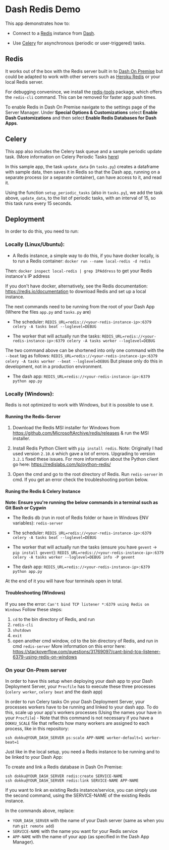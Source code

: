 # Dash Redis Demo

This app demonstrates how to:

* Connect to a [Redis](https://redis.io) instance
from [Dash](https://plot.ly/dash).

* Use [Celery](http://docs.celeryproject.org/en/latest/getting-started/introduction.html) for asynchronous (periodic or user-triggered) tasks.

## Redis

It works out of the box with the Redis server built in to
[Dash On Premise](https://plot.ly/products/on-premise/) but could be adapted
to work with other servers such as
[Heroku Redis](https://elements.heroku.com/addons/heroku-redis) or your
local Redis server.

For debugging convenince, we install the
[redis-tools](https://packages.ubuntu.com/trusty/database/redis-tools)
package, which offers the `redis-cli` command. This can be removed
for faster app push times.

To enable Redis in Dash On Premise navigate to the settings page of the Server Manager. Under **Special Options & Customizations** select **Enable Dash Customizations** and then select **Enable Redis Databases for Dash Apps**.

## Celery

This app also includes the Celery task queue and a sample periodic update task. (More information on Celery Periodic Tasks [here](http://docs.celeryproject.org/en/latest/userguide/periodic-tasks.html))

In this sample app, the task `update_data` (in `tasks.py`) creates a dataframe with sample data, then saves it in Redis so that the Dash app, running on a separate process (or a separate container), can have access to it, and read it.

Using the function `setup_periodic_tasks` (also in `tasks.py`), we add the task above, `update_data`, to the list of periodic tasks, with an interval of 15, so this task runs every 15 seconds.

## Deployment

In order to do this, you need to run:

### Locally (Linux/Ubuntu):

* A Redis instance, a simple way to do this, if you have docker locally, is to run a Redis container:
`docker run --name local-redis -d redis`

Then:
`docker inspect local-redis | grep IPAddress` to get your Redis instance's IP address

If you don't have docker, alternatively, see the Redis documentation: https://redis.io/documentation to download Redis and set up a local instance.

The next commands need to be running from the root of your Dash App (Where the files `app.py` and `tasks.py` are)

* The scheduler:
`REDIS_URL=redis://<your-redis-instance-ip>:6379 celery -A tasks beat --loglevel=DEBUG`

* The worker that will actually run the tasks:
`REDIS_URL=redis://<your-redis-instance-ip>:6379 celery -A tasks worker --loglevel=DEBUG`

The two command above can be shortened into only one command with the `--beat` tag as follows:
`REDIS_URL=redis://<your-redis-instance-ip>:6379 celery -A tasks worker --beat --loglevel=DEBUG`
But please only do this in development, not in a production environment.

* The dash app:
`REDIS_URL=redis://<your-redis-instance-ip>:6379 python app.py`

### Locally (Windows):
Redis is not optimized to work with Windows, but it is possible to use it. 

#### Running the Redis-Server
1. Download the Redis MSI installer for Windows from https://github.com/MicrosoftArchive/redis/releases & run the MSI installer.

2. Install Redis Python Client with `pip install redis`. 
Note: Originally I had used version `2.10.6` which gave a lot of errors. Upgrading to version `3.2.1` fixed these issues. For more information about the Python client go here: https://redislabs.com/lp/python-redis/

3. Open the cmd and go to the root directory of Redis. Run `redis-server` in cmd. If you get an error check the troubleshooting portion below.  

#### Runing the Redis & Celery Instance
**Note: Ensure you're running the below commands in a terminal such as Git Bash or Cygwin**
* The Redis db (run in root of Redis folder or have in Windows ENV variables):
`redis-server`

* The scheduler:
`REDIS_URL=redis://<your-redis-instance-ip>:6379 celery -A tasks beat --loglevel=DEBUG`

* The worker that will actually run the tasks (ensure you have `gevent` -> `pip install gevent`):
`REDIS_URL=redis://<your-redis-instance-ip>:6379 celery -A tasks worker --loglevel=DEBUG info -P gevent`

* The dash app:
`REDIS_URL=redis://<your-redis-instance-ip>:6379 python app.py`

At the end of it you will have four terminals open in total.

#### Troubleshooting (Windows)
If you see the error: `Can't bind TCP listener *:6379 using Redis on Windows`
Follow these steps: 
1. `cd` to the bin directory of Redis, and run
2. `redis-cli`
3. `shutdown`
4. `exit`
5. open another cmd window, cd to the bin directory of Redis, and run in cmd `redis-server`
More information on this error here: https://stackoverflow.com/questions/31769097/cant-bind-tcp-listener-6379-using-redis-on-windows

### On your On-Prem server

In order to have this setup when deploying your dash app to your Dash Deployment Server, your `Procfile` has to execute these three processes (`celery worker`, `celery beat` and the dash app)

In order to run Celery tasks On your Dash Deployment Server, your processes workers have to be running and linked to your dash app. To do this, scale up your app's workers processes (Using the names your have in your `Procfile`) - Note that this command is not necessary if you have a `DOKKU_SCALE` file that reflects how many workers are assigned to each process, like in this repository:

```
ssh dokku@YOUR_DASH_SERVER ps:scale APP-NAME worker-default=1 worker-beat=1
```

Just like in the local setup, you need a Redis instance to be running and to be linked to your Dash App:

To create and link a Redis database in Dash On Premise:

```
ssh dokku@YOUR_DASH_SERVER redis:create SERVICE-NAME
ssh dokku@YOUR_DASH_SERVER redis:link SERVICE-NAME APP-NAME
```

If you want to link an existing Redis instance/service, you can simply use the second command, using the SERVICE-NAME of the existing Redis instance.

In the commands above, replace:
* `YOUR_DASH_SERVER` with the name of your Dash server (same as when you run `git remote add`)
* `SERVICE-NAME` with the name you want for your Redis service
* `APP-NAME` with the name of your app (as specified in the Dash App Manager).
